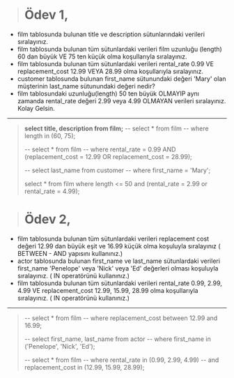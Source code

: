 > # Ödev 1,

- film tablosunda bulunan title ve description sütunlarındaki verileri sıralayınız.
- film tablosunda bulunan tüm sütunlardaki verileri film uzunluğu (length) 60 dan büyük VE 75 ten küçük olma koşullarıyla sıralayınız.
- film tablosunda bulunan tüm sütunlardaki verileri rental_rate 0.99 VE replacement_cost 12.99 VEYA 28.99 olma koşullarıyla sıralayınız.
- customer tablosunda bulunan first_name sütunundaki değeri 'Mary' olan müşterinin last_name sütunundaki değeri nedir?
- film tablosundaki uzunluğu(length) 50 ten büyük OLMAYIP aynı zamanda rental_rate değeri 2.99 veya 4.99 OLMAYAN verileri sıralayınız.
  Kolay Gelsin.

---

> **select title, description from film;**
> -- select \* from film
> -- where length in (60, 75);
>
> -- select \* from film
> -- where rental_rate = 0.99 AND (replacement_cost = 12.99 OR replacement_cost = 28.99);
>
> -- select last_name from customer
> -- where first_name = 'Mary';
>
> select \* from film
> where length <= 50 and (rental_rate = 2.99 or rental_rate = 4.99);

> # Ödev 2,

- film tablosunda bulunan tüm sütunlardaki verileri replacement cost değeri 12.99 dan büyük eşit ve 16.99 küçük olma koşuluyla sıralayınız ( BETWEEN - AND yapısını kullanınız.)
- actor tablosunda bulunan first_name ve last_name sütunlardaki verileri first_name 'Penelope' veya 'Nick' veya 'Ed' değerleri olması koşuluyla sıralayınız. ( IN operatörünü kullanınız.)
- film tablosunda bulunan tüm sütunlardaki verileri rental_rate 0.99, 2.99, 4.99 VE replacement_cost 12.99, 15.99, 28.99 olma koşullarıyla sıralayınız. ( IN operatörünü kullanınız.)

---

> -- select \* from film
> -- where replacement_cost between 12.99 and 16.99;
>
> -- select first_name, last_name from actor
> -- where first_name in ('Penelope', 'Nick', 'Ed');
>
> -- select \* from film
> -- where rental_rate in (0.99, 2.99, 4.99)
> -- and replacement_cost in (12.99, 15.99, 28.99);
